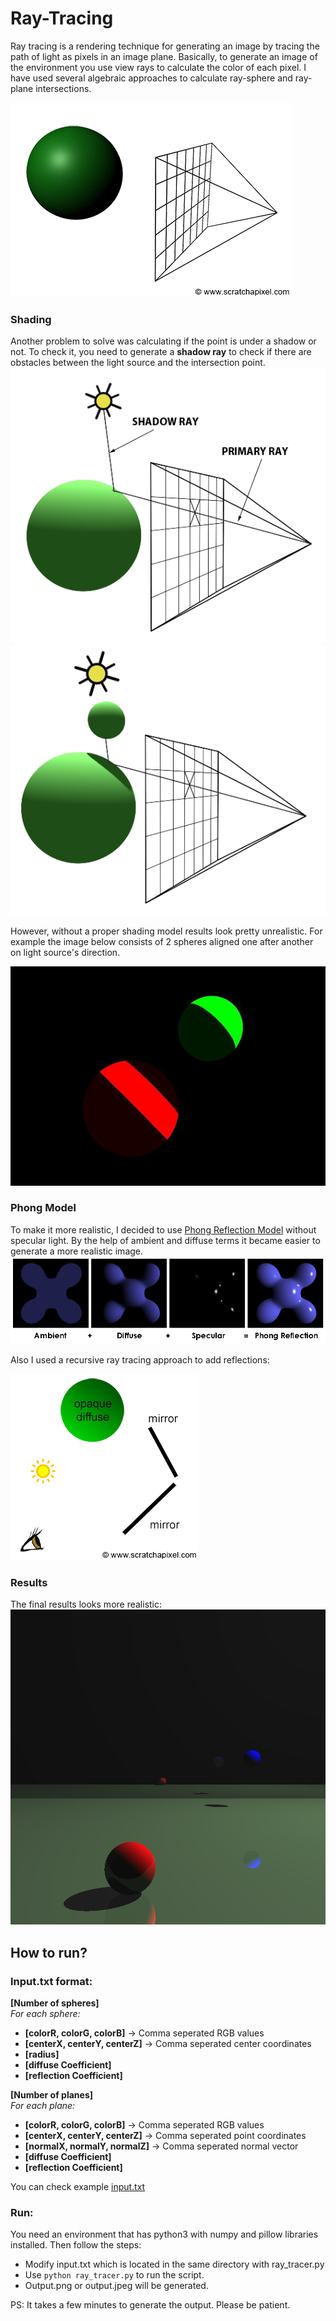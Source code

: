 # Ray-Tracing
Ray tracing is a rendering technique for generating an image by tracing the path of light as pixels in an image plane. Basically, to generate an image of the environment you use view rays to calculate the color of each pixel. I have used several algebraic approaches to calculate ray-sphere and ray-plane intersections.

![Ray-tracing-gif](https://github.com/safakozdek/Ray-Tracing/blob/master/some%20results/gif-1.gif)

### Shading
Another problem to solve was calculating if the point is under a shadow or not. To check it, you need to generate a **shadow ray** to check if there are obstacles between the light source and the intersection point. 
![Ray-tracing-gif-2](https://github.com/safakozdek/Ray-Tracing/blob/master/some%20results/gif-2.gif)
![Ray-tracing-gif-3](https://github.com/safakozdek/Ray-Tracing/blob/master/some%20results/gif-3.gif)


However, without a proper shading model results look pretty unrealistic. For example the image below consists of 2 spheres aligned one after another on light source's direction. 

![A-bad-example](https://github.com/safakozdek/Ray-Tracing/blob/master/some%20results/image_without_phong_shading.jpg)


### Phong Model
To make it more realistic, I decided to use [Phong Reflection Model](https://en.wikipedia.org/wiki/Phong_reflection_model) without specular light. By the help of ambient and diffuse terms it became easier to generate a more realistic image.
![Phong-Model](https://github.com/safakozdek/Ray-Tracing/blob/master/some%20results/Phong_components_version_4_wikipedia.png)



Also I used a recursive ray tracing approach to add reflections:

![Recursive-diffuse-color](https://github.com/safakozdek/Ray-Tracing/blob/master/some%20results/gif-4.gif)


### Results
The final results looks more realistic: 
![Result](https://github.com/safakozdek/Ray-Tracing/blob/master/some%20results/output1.png)

## How to run?

### Input.txt format:
**[Number of spheres]** \
*For each sphere:*
* **[colorR, colorG, colorB]** → Comma seperated RGB values 
* **[centerX, centerY, centerZ]** → Comma seperated center coordinates 
* **[radius]** 
* **[diffuse Coefficient]** 
* **[reflection Coefficient]** 

**[Number of planes]**\
*For each plane:*
* **[colorR, colorG, colorB]** → Comma seperated RGB values
* **[centerX, centerY, centerZ]** → Comma seperated point coordinates 
* **[normalX, normalY, normalZ]** → Comma seperated normal vector 
* **[diffuse Coefficient]**
* **[reflection Coefficient]** 


You can check example [input.txt](https://github.com/safakozdek/Ray-Tracing/blob/master/input.txt)
### Run:
You need an environment that has python3 with numpy and pillow libraries installed. Then follow the steps:
* Modify input.txt which is located in the same directory with ray_tracer.py
* Use `python ray_tracer.py` to run the script. 
* Output.png or output.jpeg will be generated.

PS: It takes a few minutes to generate the output. Please be patient.

